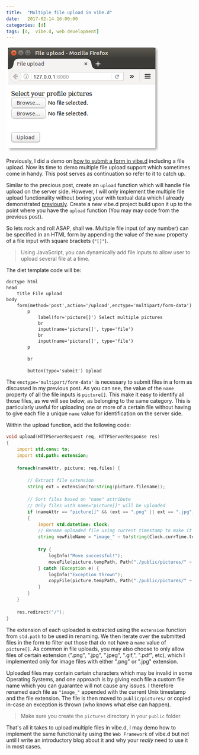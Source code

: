 ```yaml
---
title:  "Multiple file upload in vibe.d"
date:   2017-02-14 16:00:00
categories: [d]
tags: [d,  vibe.d, web development]
---
```


![Multiple files upload form](/images/multiple-file-upload-form.png)

Previously, I did a demo on [how to submit a form in vibe.d](https://aberba.github.io/2016/form-upload-in-vibe-d/) including a file upload. Now its time to demo multiple file upload support which sometimes come in handy. This post serves as continuation so refer to it to catch up.

Similar to the precious post, create an `upload` function which will handle file upload on the server side. However, I will only implement the multiple file upload functionality without boring your with textual data which I already demonstrated [previously](https://aberba.github.io/2016/form-upload-in-vibe-d/). Create a new vibe.d project build upon it up to the point where you have the `upload` function (You may may code from the previous post).

So lets rock and roll ASAP, shall we. Multiple file input (of any number) can be specified in an HTML form by appending the value of the `name` property of a file input with square brackets (`"[]"`). 

> Using JavaScript, you can dynamically add file inputs to allow user to upload several file at a time. 

The diet template code will be:

```jade
doctype html
head
    title File upload
body
    form(method='post',action='/upload',enctype='multipart/form-data')
        p
            label(for='picture[]') Select multiple pictures
            br
            input(name='picture[]', type='file')
            br
            input(name='picture[]', type='file')
        p

        br
        
        button(type='submit') Upload
```

The `enctype='multipart/form-data'` is necessary to submit files in a form as discussed in my previous post. As you can see, the value of the `name` property of all the file inputs is `picture[]`. This make it easy to identify all those files, as we will see below, as belonging to the same category. This is particularly useful for uploading one or more of a certain file without having to give each file a unique `name` value for identification on the server side.

Within the upload function, add the following code:

```d
void upload(HTTPServerRequest req, HTTPServerResponse res)
{
    import std.conv: to;
    import std.path: extension;

    foreach(nameAttr, picture; req.files) {

        // Extract file extension
        string ext = extension(to!string(picture.filename));

        // Sort files based on "name" attribute
        // Only files with name="picture[]" will be uploaded
        if (nameAttr == "picture[]" && (ext == ".png" || ext == ".jpg"))
        {
            import std.datetime: Clock;
            // Rename uploaded file using current timestamp to make it unique
            string newFileName = "image_" ~ to!string(Clock.currTime.toUnixTime) ~ ext;

            try {
                logInfo("Move successful!");
                moveFile(picture.tempPath, Path("./public/pictures/" ~ newFileName));
            } catch (Exception e) {
                logInfo("Exception thrown");
                copyFile(picture.tempPath, Path("./public/pictures/" ~ newFileName));
            }
        }
    }

    res.redirect("/");
}
```

The extension of each uploaded is extracted using the `extension` function from `std.path` to be used in renaming. We then iterate over the submitted files in the form to filter out those that do not have a `name` value of `picture[]`. As common in file uploads, you may also choose to only allow files of certain extension (".png", ".jpg", ".jpeg", ".gif,", ".pdf", etc), which I implemented only for image files with either ".png" or ".jpg" extension. 

Uploaded files may contain certain characters which may be invalid in some Operating Systems, and one approach is by giving each file a custom file name which you can guarantee will not cause any issues. I therefore renamed each file as `"image_"` appended with the current Unix timestamp and the file extension. The file is then moved to `public/pictures/` or copied in-case an exception is thrown (who knows what else can happen).

> Make sure you create the `pictures` directory in your `public` folder.

That's all it takes to upload multiple files in vibe.d, I may demo how to implement the same functionality using the `Web Framework` of vibe.d but not until I write an introductory blog about it and why your _really_ need to use it in most cases.